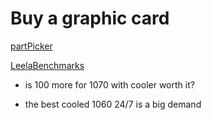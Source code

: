 # Buy a graphic card



[partPicker](https://pcpartpicker.com/products/video-card/#X=21979,30959&sort=chipset&page=1)

[LeelaBenchmarks](https://docs.google.com/spreadsheets/d/1lGFf6PLGmBUSMan-YP7Vul4DpRNfn6K8oeCjBILe6uA/edit#gid=0)

* is 100 more for 1070 with cooler worth it?

* the best cooled 1060 24/7 is a big demand

